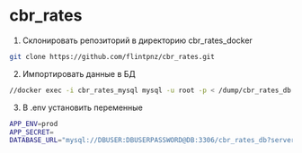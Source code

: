 # cbr_rates

1. Склонировать репозиторий в директорию cbr_rates_docker
```bash
git clone https://github.com/flintpnz/cbr_rates.git
```
2. Импортировать данные в БД
```bash
//docker exec -i cbr_rates_mysql mysql -u root -p < /dump/cbr_rates_db.sql
```
3. В .env установить переменные
```bash
APP_ENV=prod
APP_SECRET=
DATABASE_URL="mysql://DBUSER:DBUSERPASSWORD@DB:3306/cbr_rates_db?serverVersion=5.7"
```